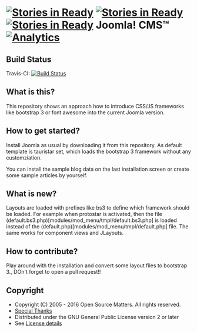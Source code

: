 [![Stories in Ready](https://badge.waffle.io/Digital-Peak-Incubator/tpl_tauristar.png?label=ready&title=Ready)](https://waffle.io/Digital-Peak-Incubator/tpl_tauristar)
[![Stories in Ready](https://badge.waffle.io/Digital-Peak-Incubator/tpl_tauristar.png?label=ready&title=Ready)](https://waffle.io/Digital-Peak-Incubator/tpl_tauristar)
[![Stories in Ready](https://badge.waffle.io/Digital-Peak-Incubator/tpl_tauristar.png?label=ready&title=Ready)](https://waffle.io/Digital-Peak-Incubator/tpl_tauristar)
Joomla! CMS™ [![Analytics](https://ga-beacon.appspot.com/UA-544070-3/joomla-cms/readme)](https://github.com/igrigorik/ga-beacon)
====================

Build Status
---------------------
Travis-CI: [![Build Status](https://travis-ci.org/Digital-Peak-Incubator/tpl_tauristar.svg?branch=staging)](https://travis-ci.org/Digital-Peak-Incubator/tpl_tauristar)

What is this?
---------------------
This repository shows an approach how to introduce CSS/JS frameworks like bootstrap 3 or font awesome into the current Joomla version.

How to get started?
---------------------
Install Joomla as usual by downloading it from this repository. As default template is tauristar set, which loads the bootstrap 3 framework without any customziation.

You can install the sample blog data on the last installation screen or create some sample articles by yourself.

What is new?
---------------------
Layouts are loaded with prefixes like bs3 to define which framework should be loaded. For example when protostar is activated, then the file (default.bs3.php)[modules/mod_menu/tmpl/default.bs3.php] is loaded instead of the (default.php)[modules/mod_menu/tmpl/default.php] file. The same works for component views and JLayouts.

How to contribute?
---------------------
Play around with the installation and convert some layout files to bootstrap 3., DOn't forget to open a pull request!! 

Copyright
---------------------
* Copyright (C) 2005 - 2016 Open Source Matters. All rights reserved.
* [Special Thanks](https://docs.joomla.org/Joomla!_Credits_and_Thanks)
* Distributed under the GNU General Public License version 2 or later
* See [License details](https://docs.joomla.org/Joomla_Licenses)
